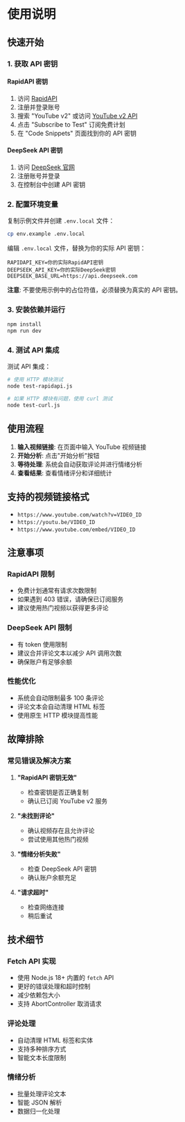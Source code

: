 # 使用说明

## 快速开始

### 1. 获取 API 密钥

#### RapidAPI 密钥
1. 访问 [RapidAPI](https://rapidapi.com/)
2. 注册并登录账号
3. 搜索 "YouTube v2" 或访问 [YouTube v2 API](https://rapidapi.com/Glavier/api/youtube-v2)
4. 点击 "Subscribe to Test" 订阅免费计划
5. 在 "Code Snippets" 页面找到你的 API 密钥

#### DeepSeek API 密钥
1. 访问 [DeepSeek 官网](https://www.deepseek.com/)
2. 注册账号并登录
3. 在控制台中创建 API 密钥

### 2. 配置环境变量

复制示例文件并创建 `.env.local` 文件：

```bash
cp env.example .env.local
```

编辑 `.env.local` 文件，替换为你的实际 API 密钥：

```env
RAPIDAPI_KEY=你的实际RapidAPI密钥
DEEPSEEK_API_KEY=你的实际DeepSeek密钥
DEEPSEEK_BASE_URL=https://api.deepseek.com
```

**注意**: 不要使用示例中的占位符值，必须替换为真实的 API 密钥。

### 3. 安装依赖并运行

```bash
npm install
npm run dev
```

### 4. 测试 API 集成

测试 API 集成：

```bash
# 使用 HTTP 模块测试
node test-rapidapi.js

# 如果 HTTP 模块有问题，使用 curl 测试
node test-curl.js
```

## 使用流程

1. **输入视频链接**: 在页面中输入 YouTube 视频链接
2. **开始分析**: 点击"开始分析"按钮
3. **等待处理**: 系统会自动获取评论并进行情绪分析
4. **查看结果**: 查看情绪评分和详细统计

## 支持的视频链接格式

- `https://www.youtube.com/watch?v=VIDEO_ID`
- `https://youtu.be/VIDEO_ID`
- `https://www.youtube.com/embed/VIDEO_ID`

## 注意事项

### RapidAPI 限制
- 免费计划通常有请求次数限制
- 如果遇到 403 错误，请确保已订阅服务
- 建议使用热门视频以获得更多评论

### DeepSeek API 限制
- 有 token 使用限制
- 建议合并评论文本以减少 API 调用次数
- 确保账户有足够余额

### 性能优化
- 系统会自动限制最多 100 条评论
- 评论文本会自动清理 HTML 标签
- 使用原生 HTTP 模块提高性能

## 故障排除

### 常见错误及解决方案

1. **"RapidAPI 密钥无效"**
   - 检查密钥是否正确复制
   - 确认已订阅 YouTube v2 服务

2. **"未找到评论"**
   - 确认视频存在且允许评论
   - 尝试使用其他热门视频

3. **"情绪分析失败"**
   - 检查 DeepSeek API 密钥
   - 确认账户余额充足

4. **"请求超时"**
   - 检查网络连接
   - 稍后重试

## 技术细节

### Fetch API 实现
- 使用 Node.js 18+ 内置的 `fetch` API
- 更好的错误处理和超时控制
- 减少依赖包大小
- 支持 AbortController 取消请求

### 评论处理
- 自动清理 HTML 标签和实体
- 支持多种排序方式
- 智能文本长度限制

### 情绪分析
- 批量处理评论文本
- 智能 JSON 解析
- 数据归一化处理
